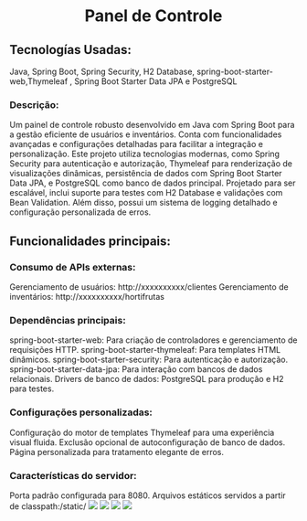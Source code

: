 <h1 align="center">Panel de Controle</h1>
<h2>Tecnologías Usadas:</h2>
Java, Spring Boot, Spring Security, H2 Database, spring-boot-starter-web,Thymeleaf , Spring Boot Starter Data JPA e PostgreSQL
<h3>Descrição:</h3>
Um painel de controle robusto desenvolvido em Java com Spring Boot para a gestão eficiente de usuários e inventários. 
Conta com funcionalidades avançadas e configurações detalhadas para facilitar a integração e personalização. 
Este projeto utiliza tecnologias modernas, como Spring Security para autenticação e autorização, Thymeleaf para renderização de visualizações dinâmicas, persistência de dados com Spring Boot Starter Data JPA, e PostgreSQL como banco de dados principal. 
Projetado para ser escalável, inclui suporte para testes com H2 Database e validações com Bean Validation. Além disso, possui um sistema de logging detalhado e configuração personalizada de erros.

<h2>Funcionalidades principais:</h2>

<h3>Consumo de APIs externas:</h3>
Gerenciamento de usuários: http://xxxxxxxxxx/clientes
Gerenciamento de inventários: http://xxxxxxxxxx/hortifrutas

<h3>Dependências principais:</h3>
spring-boot-starter-web: Para criação de controladores e gerenciamento de requisições HTTP.
spring-boot-starter-thymeleaf: Para templates HTML dinâmicos.
spring-boot-starter-security: Para autenticação e autorização.
spring-boot-starter-data-jpa: Para interação com bancos de dados relacionais.
Drivers de banco de dados: PostgreSQL para produção e H2 para testes.

<h3>Configurações personalizadas:</h3>
Configuração do motor de templates Thymeleaf para uma experiência visual fluida.
Exclusão opcional de autoconfiguração de banco de dados.
Página personalizada para tratamento elegante de erros.

<h3>Características do servidor:</h3>
Porta padrão configurada para 8080.
Arquivos estáticos servidos a partir de classpath:/static/


<img src="https://github.com/user-attachments/assets/5ead47d5-eb65-4646-9635-0df776f5673a">
<img src="https://github.com/user-attachments/assets/15715339-2421-4982-b53f-2b21df894776">
<img src="https://github.com/user-attachments/assets/8475925c-c239-4dbf-b403-9583c32ac412">
<img src="https://github.com/user-attachments/assets/52f0d022-ee00-4ba9-a1a4-e8ff4075a050 ">





